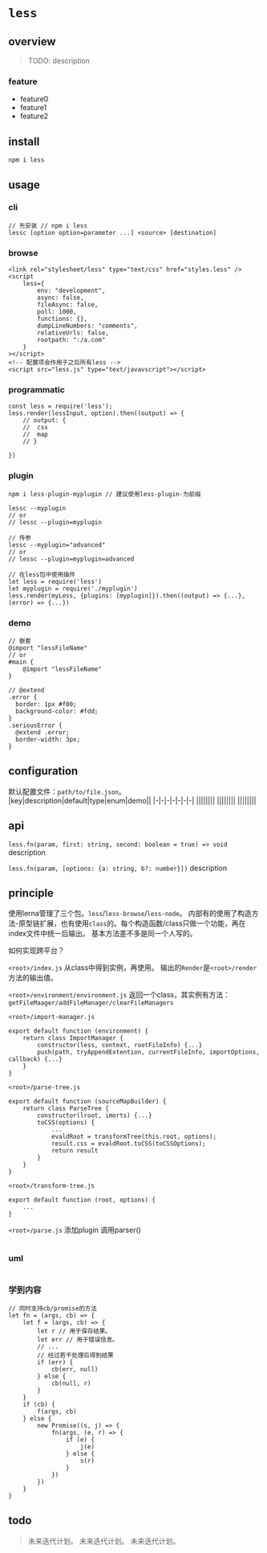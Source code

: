 # `less`

## overview
> TODO: description

### feature
- feature0
- feature1
- feature2

## install
`npm i less`

## usage
### cli
```
// 先安装 // npm i less
lessc [option option=parameter ...] <source> [destination]
```

### browse
```
<link rel="stylesheet/less" type="text/css" href="styles.less" />
<script
	less={
		env: "development",
		async: false,
		fileAsync: false,
		poll: 1000,
		functions: {},
		dumpLineNumbers: "comments",
		relativeUrls: false,
		rootpath: ":/a.com"
	}
></script>
<!-- 配置项会作用于之后所有less -->
<script src="less.js" type="text/javavscript"></script>
```

### programmatic
```
const less = require('less');
less.render(lessInput, option).then((output) => {
	// output: {
	// 	css
	// 	map
	// }

})
```

### plugin
```
npm i less-plugin-myplugin // 建议使用less-plugin-为前缀

lessc --myplugin
// or
// lessc --plugin=myplugin

// 传参
lessc --myplugin="advanced"
// or
// lessc --plugin=myplugin=advanced

// 在less包中使用插件
let less = require('less')
let myplugin = require('./myplugin')
less.render(myLess, {plugins: [myplugin]}).then((output) => {...}, (error) => {...})
```
### demo
```
// 嵌套
@import "lessFileName"
// or
#main {
	@import "lessFileName"
}

// @extend
.error {
  border: 1px #f00;
  background-color: #fdd;
}
.seriousError {
  @extend .error;
  border-width: 3px;
}
```

## configuration
默认配置文件：`path/to/file.json`。
|key|description|default|type|enum|demo||
|-|-|-|-|-|-|-|
||||||||
||||||||
||||||||
## api
`less.fn(param, first: string, second: boolean = true) => void`
description

`less.fn(param, [options: {a: string, b?: number}])`
description

## principle
使用lerna管理了三个包。`less`/`less-browse`/`less-node`。
内部有的使用了构造方法-原型链扩展，也有使用`class`的。每个构造函数/class只做一个功能，再在index文件中统一后输出。
基本方法差不多是同一个人写的。

如何实现跨平台？

`<root>/index.js`
从class中得到实例，再使用。
输出的`Render`是`<root>/render`方法的输出值。

`<root>/environment/environment.js`
返回一个class，其实例有方法：`getFileMaager/addFileManager/clearFileManagers`

`<root>/import-manager.js`
```
export default function (environment) {
	return class ImportManager {
		constructor(less, context, rootFileInfo) {...}
		push(path, tryAppendExtention, currentFileInfo, importOptions, callback) {...}
	}
}
```

`<root>/parse-tree.js`
```
export default function (sourceMapBuilder) {
	return class ParseTree {
		constructor(lroot, imorts) {...}
		toCSS(options) {
			...
			evaldRoot = transformTree(this.root, options);
			result.css = evaldRoot.toCSS(toCSSOptions);
			return result
		}
	}
}
```

`<root>/transform-tree.js`
```
export default function (root, options) {
	...
}
```

`<root>/parse.js`
添加plugin
调用parser()
```
```

### uml
```
```

### 学到内容
```
// 同时支持cb/promise的方法
let fn = (args, cb) => {
    let f = (args, cb) => {
        let r // 用于保存结果。
        let err // 用于错误信息。
        // ...
        // 经过若干处理后得到结果
        if (err) {
            cb(err, null)
        } else {
            cb(null, r)
        }
    }
    if (cb) {
        f(args, cb)
    } else {
        new Promise((s, j) => {
            fn(args, (e, r) => {
                if (e) {
                    j(e)
                } else {
                    s(r)
                }
            })
        })
    }
}
```

## todo
> 未来迭代计划。
> 未来迭代计划。
> 未来迭代计划。